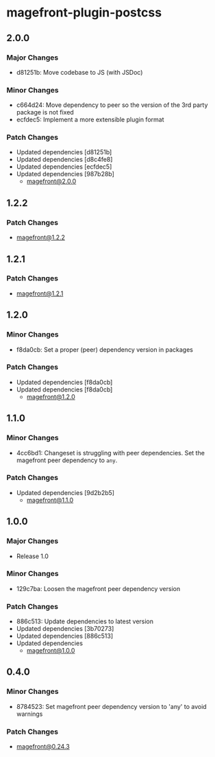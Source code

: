 # magefront-plugin-postcss

## 2.0.0

### Major Changes

- d81251b: Move codebase to JS (with JSDoc)

### Minor Changes

- c664d24: Move dependency to peer so the version of the 3rd party package is not fixed
- ecfdec5: Implement a more extensible plugin format

### Patch Changes

- Updated dependencies [d81251b]
- Updated dependencies [d8c4fe8]
- Updated dependencies [ecfdec5]
- Updated dependencies [987b28b]
  - magefront@2.0.0

## 1.2.2

### Patch Changes

- magefront@1.2.2

## 1.2.1

### Patch Changes

- magefront@1.2.1

## 1.2.0

### Minor Changes

- f8da0cb: Set a proper (peer) dependency version in packages

### Patch Changes

- Updated dependencies [f8da0cb]
- Updated dependencies [f8da0cb]
  - magefront@1.2.0

## 1.1.0

### Minor Changes

- 4cc6bd1: Changeset is struggling with peer dependencies.
  Set the magefront peer dependency to `any`.

### Patch Changes

- Updated dependencies [9d2b2b5]
  - magefront@1.1.0

## 1.0.0

### Major Changes

- Release 1.0

### Minor Changes

- 129c7ba: Loosen the magefront peer dependency version

### Patch Changes

- 886c513: Update dependencies to latest version
- Updated dependencies [3b70273]
- Updated dependencies [886c513]
- Updated dependencies
  - magefront@1.0.0

## 0.4.0

### Minor Changes

- 8784523: Set magefront peer dependency version to 'any' to avoid warnings

### Patch Changes

- magefront@0.24.3
